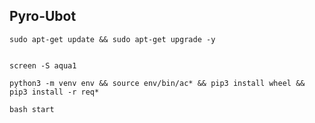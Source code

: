 ## Pyro-Ubot 
```
sudo apt-get update && sudo apt-get upgrade -y 
```

```

```

```
screen -S aqua1
```

```
python3 -m venv env && source env/bin/ac* && pip3 install wheel && pip3 install -r req*
```

```
bash start 
```
